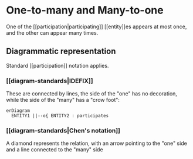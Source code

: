 # One-to-many and Many-to-one
One of the [[participation|participating]] [[entity]]es appears at most once, and the other can appear many times.

## Diagrammatic representation
Standard [[participation]] notation applies.

### [[diagram-standards|IDEFIX]]
These are connected by lines, the side of the "one" has no decoration, while the side of the "many" has a "crow foot":

```mermaid
erDiagram
  ENTITY1 ||--o{ ENTITY2 : participates
```

### [[diagram-standards|Chen's notation]]
A diamond represents the relation, with an arrow pointing to the "one" side and a line connected to the "many" side
